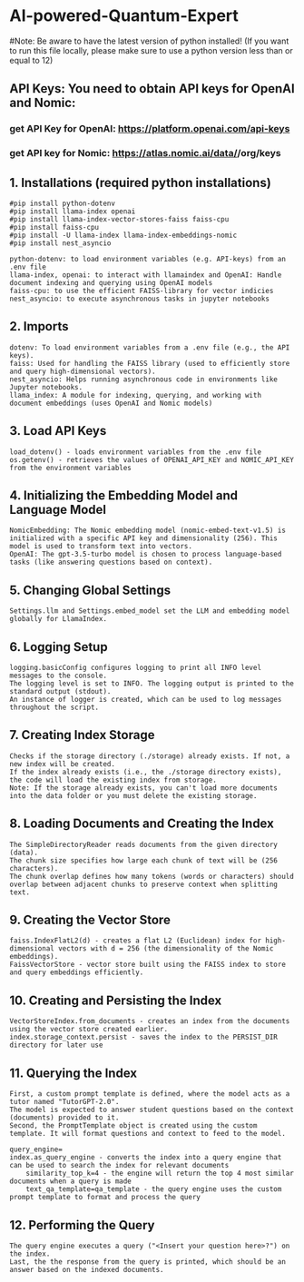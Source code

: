 # AI-powered-Quantum-Expert

#Note: Be aware to have the latest version of python installed! (If you want to run this file locally, please make sure to use a python version less than or equal to 12)
## API Keys: You need to obtain API keys for OpenAI and Nomic:
### get API Key for OpenAI: https://platform.openai.com/api-keys
### get API key for Nomic: https://atlas.nomic.ai/data/<username>/org/keys

## 1. Installations (required python installations)
    #pip install python-dotenv 
    #pip install llama-index openai
    #pip install llama-index-vector-stores-faiss faiss-cpu
    #pip install faiss-cpu
    #pip install -U llama-index llama-index-embeddings-nomic
    #pip install nest_asyncio

    python-dotenv: to load environment variables (e.g. API-keys) from an .env file
    llama-index, openai: to interact with llamaindex and OpenAI: Handle document indexing and querying using OpenAI models
    faiss-cpu: to use the efficient FAISS-library for vector indicies
    nest_asyncio: to execute asynchronous tasks in jupyter notebooks

## 2. Imports
    dotenv: To load environment variables from a .env file (e.g., the API keys).
    faiss: Used for handling the FAISS library (used to efficiently store and query high-dimensional vectors).
    nest_asyncio: Helps running asynchronous code in environments like Jupyter notebooks.
    llama_index: A module for indexing, querying, and working with document embeddings (uses OpenAI and Nomic models)

## 3. Load API Keys
    load_dotenv() - loads environment variables from the .env file
    os.getenv() - retrieves the values of OPENAI_API_KEY and NOMIC_API_KEY from the environment variables

## 4. Initializing the Embedding Model and Language Model
    NomicEmbedding: The Nomic embedding model (nomic-embed-text-v1.5) is initialized with a specific API key and dimensionality (256). This model is used to transform text into vectors.
    OpenAI: The gpt-3.5-turbo model is chosen to process language-based tasks (like answering questions based on context).

## 5. Changing Global Settings
    Settings.llm and Settings.embed_model set the LLM and embedding model globally for LlamaIndex.

## 6. Logging Setup
    logging.basicConfig configures logging to print all INFO level messages to the console. 
    The logging level is set to INFO. The logging output is printed to the standard output (stdout).
    An instance of logger is created, which can be used to log messages throughout the script.

## 7. Creating Index Storage
    Checks if the storage directory (./storage) already exists. If not, a new index will be created.
    If the index already exists (i.e., the ./storage directory exists), the code will load the existing index from storage.
    Note: If the storage already exists, you can't load more documents into the data folder or you must delete the existing storage.

## 8. Loading Documents and Creating the Index
    The SimpleDirectoryReader reads documents from the given directory (data).
    The chunk size specifies how large each chunk of text will be (256 characters).
    The chunk overlap defines how many tokens (words or characters) should overlap between adjacent chunks to preserve context when splitting text.

## 9. Creating the Vector Store
    faiss.IndexFlatL2(d) - creates a flat L2 (Euclidean) index for high-dimensional vectors with d = 256 (the dimensionality of the Nomic embeddings).
    FaissVectorStore - vector store built using the FAISS index to store and query embeddings efficiently.

## 10. Creating and Persisting the Index
    VectorStoreIndex.from_documents - creates an index from the documents using the vector store created earlier.
    index.storage_context.persist - saves the index to the PERSIST_DIR directory for later use

## 11. Querying the Index
    First, a custom prompt template is defined, where the model acts as a tutor named "TutorGPT-2.0". 
    The model is expected to answer student questions based on the context (documents) provided to it.
    Second, the PromptTemplate object is created using the custom template. It will format questions and context to feed to the model.

    query_engine=
    index.as_query_engine - converts the index into a query engine that can be used to search the index for relevant documents
        similarity_top_k=4 - the engine will return the top 4 most similar documents when a query is made
        text_qa_template=qa_template - the query engine uses the custom prompt template to format and process the query

## 12. Performing the Query
    The query engine executes a query ("<Insert your question here>?") on the index.
    Last, the the response from the query is printed, which should be an answer based on the indexed documents.